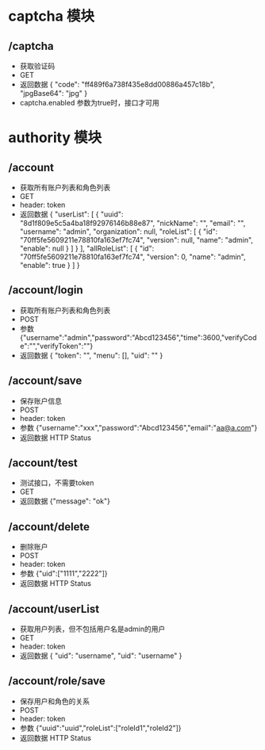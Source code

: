 # captcha 模块
## /captcha
* 获取验证码
* GET
* 返回数据
    {
        "code": "ff489f6a738f435e8dd00886a457c18b",
        "jpgBase64": "jpg"
    }
* captcha.enabled 参数为true时，接口才可用

# authority 模块
## /account
* 获取所有账户列表和角色列表
* GET
* header: token
* 返回数据
{
    "userList": [
        {
            "uuid": "8d1f809e5c5a4ba18f92976146b88e87",
            "nickName": "",
            "email": "",
            "username": "admin",
            "organization": null,
            "roleList": [
                {
                    "id": "70ff5fe5609211e78810fa163ef7fc74",
                    "version": null,
                    "name": "admin",
                    "enable": null
                }
            ]
        }
    ],
    "allRoleList": [
        {
            "id": "70ff5fe5609211e78810fa163ef7fc74",
            "version": 0,
            "name": "admin",
            "enable": true
        }
    ]
}

## /account/login
* 获取所有账户列表和角色列表
* POST
* 参数
    {"username":"admin","password":"Abcd123456","time":3600,"verifyCode":"","verifyToken":""}
* 返回数据
    {
        "token": "",
        "menu": [],
        "uid": ""
    }
    
## /account/save
* 保存账户信息
* POST
* header: token
* 参数
    {"username":"xxx","password":"Abcd123456","email":"aa@a.com"}
* 返回数据
    HTTP Status
    
## /account/test
* 测试接口，不需要token
* GET
* 返回数据
    {"message": "ok"}
    
## /account/delete
* 删除账户
* POST
* header: token
* 参数
    {"uid":["1111","2222"]}
* 返回数据
    HTTP Status
    
## /account/userList
* 获取用户列表，但不包括用户名是admin的用户
* GET
* header: token
* 返回数据
    {
        "uid": "username",
        "uid": "username"
    }
    
## /account/role/save
* 保存用户和角色的关系
* POST
* header: token
* 参数
    {"uuid":"uuid","roleList":["roleId1","roleId2"]}
* 返回数据
    HTTP Status